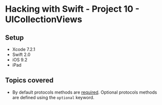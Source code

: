 # Hacking with Swift - Project 10 - UICollectionViews

## Setup

- Xcode 7.2.1
- Swift 2.0
- iOS 9.2
- iPad

## Topics covered

- By default protocols methods are [required](https://developer.apple.com/library/ios/documentation/Cocoa/Conceptual/ProgrammingWithObjectiveC/WorkingwithProtocols/WorkingwithProtocols.html).
Optional protocols methods are defined using the ```optional``` keyword.

